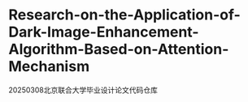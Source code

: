 # Research-on-the-Application-of-Dark-Image-Enhancement-Algorithm-Based-on-Attention-Mechanism
20250308北京联合大学毕业设计论文代码仓库

